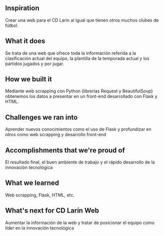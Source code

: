 ## Inspiration
Crear una web para el CD Larín al igual que tienen otros muchos clubes de fútbol.

## What it does
Se trata de una web que ofrece toda la información referida a la clasificación actual del equipo, la plantilla de la temporada actual y los partidos jugados y por jugar.

## How we built it
Mediante web scrapping con Python (librerías Request y BeautifulSoup) obtenemos los datos a presentar en un front-end desarrollado con Flask y HTML.

## Challenges we ran into
Aprender nuevos conocimientos como el uso de Flask y profundizar en otros como web scrapping y desarrollo front-end

## Accomplishments that we're proud of
El resultado final, el buen ambiente de trabajo y el rápido desarrollo de la innovación tecnológica

## What we learned
Web scrapping, Flask, HTML, etc.

## What's next for CD Larín Web
Aumentar la información de la web y tratar de posicionar el equipo como líder en la innovación tecnológica
